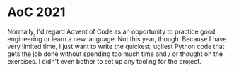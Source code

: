 # AoC 2021

Normally, I'd regard Advent of Code as an opportunity to practice good
engineering or learn a new language. Not this year, though. Because I have very
limited time, I just want to write the quickest, ugliest Python code that gets
the job done without spending too much time and / or thought on the exercises.
I didn't even bother to set up any tooling for the project.
